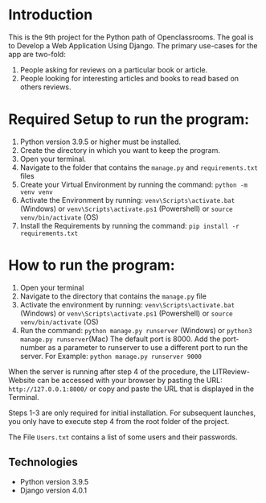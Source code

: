 # Introduction
This is the 9th project for the Python path of Openclassrooms. The goal is to Develop a Web Application Using Django.
The primary use-cases for the app are two-fold:
1. People asking for reviews on a particular book or article.
2. People looking for interesting articles and books to read based on others reviews.


# Required Setup to run the program:

1. Python version 3.9.5 or higher must be installed.
2. Create the directory in which you want to keep the program.
3. Open your terminal.
4. Navigate to the folder that contains the `manage.py` and `requirements.txt` files
5. Create your Virtual Environment by running the command: `python -m venv venv`
6. Activate the Environment by running: 
 `venv\Scripts\activate.bat` (Windows) 
 or `venv\Scripts\activate.ps1` (Powershell)
 or `source venv/bin/activate` (OS)
7. Install the Requirements by running the command: `pip install -r requirements.txt`
   
# How to run the program:
1. Open your terminal
2. Navigate to the directory that contains the `manage.py` file
3. Activate the environment by running: 
 `venv\Scripts\activate.bat` (Windows) 
 or `venv\Scripts\activate.ps1` (Powershell)
 or `source venv/bin/activate` (OS)
4. Run the command: `python manage.py runserver` (Windows) or `python3 manage.py runserver`(Mac)
The default port is 8000. Add the port-number as a parameter to runserver to use a different
port to run the server. For Example: `python manage.py runserver 9000`

When the server is running after step 4 of the procedure, the LITReview-Website can be 
accessed with your browser by pasting the URL: `http://127.0.0.1:8000/` 
or copy and paste the URL that is displayed in the Terminal.

Steps 1-3 are only required for initial installation. For subsequent launches,
you only have to execute step 4 from the root folder of the project.

The File `Users.txt` contains a list of some users and their passwords.

## Technologies
- Python version 3.9.5
- Django version 4.0.1